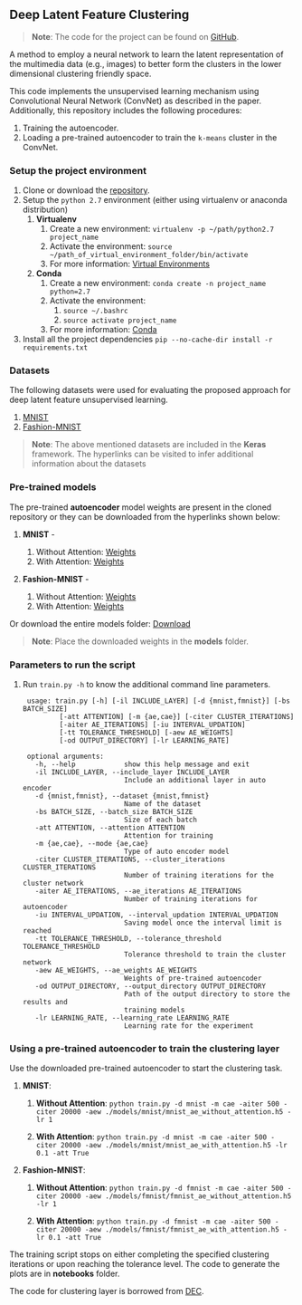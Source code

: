 ## Deep Latent Feature Clustering

> **Note**: The code for the project can be found on [GitHub](https://github.com/maheshkkumar/DLClustering).

A method to employ a neural network to learn the latent representation of the multimedia data (e.g., images) to better form the clusters in the lower dimensional clustering friendly space.

This code implements the unsupervised learning mechanism using Convolutional Neural Network (ConvNet) as described in the paper. Additionally, this repository includes the following procedures: 
    
  1. Training the autoencoder.
  2. Loading a pre-trained autoencoder to train the `k-means` cluster in the ConvNet.    

### Setup the project environment

1. Clone or download the [repository](https://github.com/maheshkkumar/DLClustering).
2. Setup the `python 2.7` environment (either using virtualenv or anaconda distribution)
    1. **Virtualenv**
        1. Create a new environment: `virtualenv -p ~/path/python2.7 project_name`
        2. Activate the environment: `source ~/path_of_virtual_environment_folder/bin/activate`
        3. For more information: [Virtual Environments](https://docs.python-guide.org/dev/virtualenvs/)
    2. **Conda**
        1. Create a new environment: `conda create -n project_name python=2.7`
        2. Activate the environment: 
            1. `source ~/.bashrc`
            2. `source activate project_name`
        3. For more information: [Conda](https://conda.io/docs/user-guide/tasks/manage-environments.html)
4. Install all the project dependencies `pip --no-cache-dir install -r requirements.txt`

### Datasets

The following datasets were used for evaluating the proposed approach for deep latent feature unsupervised learning.

  1. [MNIST](http://yann.lecun.com/exdb/mnist/)
  2. [Fashion-MNIST](https://github.com/zalandoresearch/fashion-mnist)
  
 >**Note**: The above mentioned datasets are included in the **Keras** framework. The hyperlinks can be visited to infer additional 
 information about the datasets

### Pre-trained models
The pre-trained **autoencoder** model weights are present in the cloned repository or they can be downloaded from the hyperlinks shown below: 
  
  1. **MNIST** -
        1. Without Attention: [Weights](https://myumanitoba-my.sharepoint.com/:u:/g/personal/kumarkm_myumanitoba_ca/EYg434t4_JxPiUL7902AznYB_T0D9khzz8Mt9IKmwBYZNQ?e=vCYcLD)
        2. With Attention: [Weights](https://myumanitoba-my.sharepoint.com/:u:/g/personal/kumarkm_myumanitoba_ca/EYg-iXOPRW5Fp1ELn8VeSwUBnLc6MZKC22tlUxbpk9snTw?e=7UdIlb)
  
  2. **Fashion-MNIST** - 
        1. Without Attention: [Weights](https://myumanitoba-my.sharepoint.com/:u:/g/personal/kumarkm_myumanitoba_ca/ESwX94u7VDhEiL1CpT9NQ4oB5sKXDx9rEyYScWhB6NiMEg?e=xFofTz)
        2. With Attention: [Weights](https://myumanitoba-my.sharepoint.com/:u:/g/personal/kumarkm_myumanitoba_ca/EUWjRulHGv5AgFAkd9p6aY8BP3G1q8JIbFxJ_s5yvqZi-Q?e=bbUleZ)

Or download the entire models folder: [Download](https://myumanitoba-my.sharepoint.com/:f:/g/personal/kumarkm_myumanitoba_ca/EiKq8S-DvrhOuywYlYwnUnYBXt-ofblSB7bXw8PzPpf4cg?e=zFY78p)

> **Note**: Place the downloaded weights in the **models** folder.

### Parameters to run the script
1. Run ```train.py -h``` to know the additional command line parameters.

        usage: train.py [-h] [-il INCLUDE_LAYER] [-d {mnist,fmnist}] [-bs BATCH_SIZE]
                [-att ATTENTION] [-m {ae,cae}] [-citer CLUSTER_ITERATIONS]
                [-aiter AE_ITERATIONS] [-iu INTERVAL_UPDATION]
                [-tt TOLERANCE_THRESHOLD] [-aew AE_WEIGHTS]
                [-od OUTPUT_DIRECTORY] [-lr LEARNING_RATE]

        optional arguments:
          -h, --help            show this help message and exit
          -il INCLUDE_LAYER, --include_layer INCLUDE_LAYER
                                Include an additional layer in auto encoder
          -d {mnist,fmnist}, --dataset {mnist,fmnist}
                                Name of the dataset
          -bs BATCH_SIZE, --batch_size BATCH_SIZE
                                Size of each batch
          -att ATTENTION, --attention ATTENTION
                                Attention for training
          -m {ae,cae}, --mode {ae,cae}
                                Type of auto encoder model
          -citer CLUSTER_ITERATIONS, --cluster_iterations CLUSTER_ITERATIONS
                                Number of training iterations for the cluster network
          -aiter AE_ITERATIONS, --ae_iterations AE_ITERATIONS
                                Number of training iterations for autoencoder
          -iu INTERVAL_UPDATION, --interval_updation INTERVAL_UPDATION
                                Saving model once the interval limit is reached
          -tt TOLERANCE_THRESHOLD, --tolerance_threshold TOLERANCE_THRESHOLD
                                Tolerance threshold to train the cluster network
          -aew AE_WEIGHTS, --ae_weights AE_WEIGHTS
                                Weights of pre-trained autoencoder
          -od OUTPUT_DIRECTORY, --output_directory OUTPUT_DIRECTORY
                                Path of the output directory to store the results and
                                training models
          -lr LEARNING_RATE, --learning_rate LEARNING_RATE
                                Learning rate for the experiment
                                
### Using a pre-trained autoencoder to train the clustering layer

Use the downloaded pre-trained autoencoder to start the clustering task.

1. **MNIST**: 

    1. **Without Attention**: 
            ```
            python train.py -d mnist -m cae -aiter 500 -citer 20000 -aew ./models/mnist/mnist_ae_without_attention.h5 -lr 1
            ```

    2. **With Attention**: 
            ```
            python train.py -d mnist -m cae -aiter 500 -citer 20000 -aew ./models/mnist/mnist_ae_with_attention.h5 -lr 0.1 -att True
            ```
2. **Fashion-MNIST**: 

    1. **Without Attention**: 
            ```
            python train.py -d fmnist -m cae -aiter 500 -citer 20000 -aew ./models/fmnist/fmnist_ae_without_attention.h5 -lr 1
            ```
 
    2. **With Attention**: 
            ```
            python train.py -d fmnist -m cae -aiter 500 -citer 20000 -aew ./models/fmnist/fmnist_ae_with_attention.h5 -lr 0.1 -att True
            ```

The training script stops on either completing the specified clustering iterations or upon reaching the tolerance level. The code to generate the plots are in **notebooks** folder.

The code for clustering layer is borrowed from [DEC](https://github.com/fferroni/DEC-Keras).
<!--
### Visualising the results of clustering

Optimal parameters for the visualization script.

        usage: visualize_results.py [-h] [-r {tsne,barchart,scatterplot}]
                            [-m {ae,dae}] [-d {mnist,fmnist}] -aew AE_WEIGHTS
                            [-att ATTENTION] [-iu INTERVAL_UPDATION]
                            [-od OUTPUT_DIRECTORY]

        optional arguments:
          -h, --help            show this help message and exit
          -r {tsne,barchart,scatterplot}, --result {tsne,barchart,scatterplot}
                                Type of the result visualization and generation
          -m {ae,dae}, --model {ae,dae}
                                Type of the model to be loaded to generate the results
          -d {mnist,fmnist}, --dataset {mnist,fmnist}
                                Choice of the dataset
          -aew AE_WEIGHTS, --ae_weights AE_WEIGHTS
                                Path of the pre-trained auto-encoder weights
          -att ATTENTION, --attention ATTENTION
                                Attention required for training
          -iu INTERVAL_UPDATION, --interval_updation INTERVAL_UPDATION
                                Interval to update the cluster centroid
          -od OUTPUT_DIRECTORY, --output_directory OUTPUT_DIRECTORY
                                Path of the output directory to store the results and
                                training models

To visualize the clusters, run the following commands:

1. MNIST: ```python visualize_results.py -d mnist -m dae -aew ./models/mnist/mnist_ae_model.h5```
1. Fashion-MNIST: `python visualize_results.py -d fmnist -m dae -aew ./models/mnist_ae_model.h5`
-->